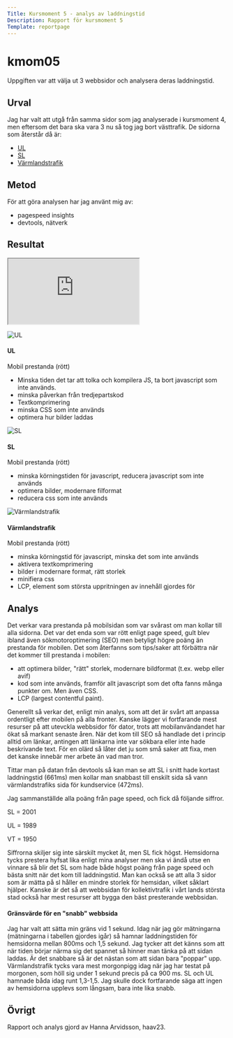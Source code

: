 ```yaml
---
Title: Kursmoment 5 - analys av laddningstid
Description: Rapport för kursmoment 5
Template: reportpage
---
```


kmom05
===============

Uppgiften var att välja ut 3 webbsidor och analysera deras laddningstid.

Urval
-----------
Jag har valt att utgå från samma sidor som jag analyserade i kursmoment 4, men eftersom det bara ska vara 3 nu så tog jag bort västtrafik. De sidorna som återstår då är:
* [UL](https://ul.se)
* [SL](https://sl.se)
* [Värmlandstrafik](https://varmlandstrafik.se)

Metod
---------
För att göra analysen har jag använt mig av:
- pagespeed insights
- devtools, nätverk

Resultat
----------

<iframe class="load-table" src="https://docs.google.com/spreadsheets/d/e/2PACX-1vSrlg-KaPW187zoANuhM6kM3Yn_MndsUQKzcXoRVu4BKjlfLG6RrvQBBo9iwYo4hA_ELdgjjTpTx-rV/pubhtml?widget=true&amp;headers=false"></iframe>

![UL](%base_url%/image/UL1.png?w=40%)
#### UL

Mobil prestanda (rött)
- Minska tiden det tar att tolka och kompilera JS, ta bort javascript som inte används.
- minska påverkan från tredjepartskod
- Textkomprimering
- minska CSS som inte används
- optimera hur bilder laddas


![SL](%base_url%/image/SL1.png?w=40%)
#### SL

Mobil prestanda (rött)
- minska körningstiden för javascript, reducera javascript som inte används
- optimera bilder, modernare filformat
- reducera css som inte används


![Värmlandstrafik](%base_url%/image/Varmlandstrafik1.png?w=40%)
#### Värmlandstrafik

Mobil prestanda (rött)
- minska körningstid för javascript, minska det som inte används
- aktivera textkomprimering
- bilder i modernare format, rätt storlek
- minifiera css
- LCP, element som största uppritningen av innehåll gjordes för

Analys
-----------
Det verkar vara prestanda på mobilsidan som var svårast om man kollar till alla sidorna. Det var det enda som var rött enligt page speed, gult blev ibland även sökmotoroptimering (SEO) men betyligt högre poäng än prestanda för mobilen. Det som återfanns som tips/saker att förbättra när det kommer till prestanda i mobilen:
- att optimera bilder, "rätt" storlek, modernare bildformat (t.ex. webp eller avif)
- kod som inte används, framför allt javascript som det ofta fanns många punkter om. Men även CSS. 
- LCP (largest contentful paint).

Generellt så verkar det, enligt min analys, som att det är svårt att anpassa ordentligt efter mobilen på alla fronter. Kanske lägger vi fortfarande mest resurser på att utevckla webbsidor för dator, trots att mobilanvändandet har ökat så markant senaste åren. När det kom till SEO så handlade det i princip alltid om länkar, antingen att länkarna inte var sökbara eller inte hade beskrivande text. För en olärd så låter det ju som små saker att fixa, men det kanske innebär mer arbete än vad man tror. 

Tittar man på datan från devtools så kan man se att SL i snitt hade kortast laddningstid (661ms) men kollar man snabbast till enskilt sida så vann värmlandstrafiks sida för kundservice (472ms). 

Jag sammanställde alla poäng från page speed, och fick då följande siffror.

SL = 2001

UL = 1989

VT = 1950

Siffrorna skiljer sig inte särskilt mycket åt, men SL fick högst. Hemsidorna tycks prestera hyfsat lika enligt mina analyser men ska vi ändå utse en vinnare så blir det SL som hade både högst poäng från page speed och bästa snitt när det kom till laddningstid. Man kan också se att alla 3 sidor som är mätta på sl håller en mindre storlek för hemsidan, vilket såklart hjälper. Kanske är det så att webbsidan för kollektivtrafik i vårt lands största stad också har mest resurser att bygga den bäst presterande webbsidan. 

#### Gränsvärde för en "snabb" webbsida
Jag har valt att sätta min gräns vid 1 sekund. Idag när jag gör mätningarna (mätningarna i tabellen gjordes igår) så hamnar laddningstiden för hemsidorna mellan 800ms och 1,5 sekund. Jag tycker att det känns som att när tiden börjar närma sig det spannet så hinner man tänka på att sidan laddas. Är det snabbare så är det nästan som att sidan bara "poppar" upp. Värmlandstrafik tycks vara mest morgonpigg idag när jag har testat på morgonen, som höll sig under 1 sekund precis på ca 900 ms. SL och UL hamnade båda idag runt 1,3-1,5. Jag skulle dock fortfarande säga att ingen av hemsidorna upplevs som långsam, bara inte lika snabb. 

Övrigt
-----------
Rapport och analys gjord av Hanna Arvidsson, haav23. 

